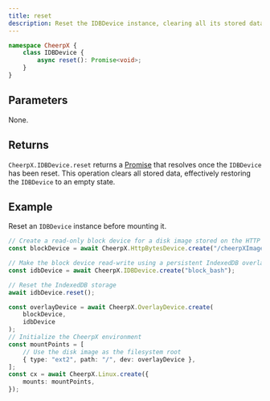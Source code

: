 ```yaml
---
title: reset
description: Reset the IDBDevice instance, clearing all its stored data in the associated IndexedDB.
---
```


```ts
namespace CheerpX {
	class IDBDevice {
		async reset(): Promise<void>;
	}
}
```

## Parameters

None.

## Returns

`CheerpX.IDBDevice.reset` returns a [Promise] that resolves once the `IDBDevice` has been reset. This operation clears all stored data, effectively restoring the `IDBDevice` to an empty state.

## Example

Reset an `IDBDevice` instance before mounting it.

```ts
// Create a read-only block device for a disk image stored on the HTTP server
const blockDevice = await CheerpX.HttpBytesDevice.create("/cheerpXImage.ext2");

// Make the block device read-write using a persistent IndexedDB overlay
const idbDevice = await CheerpX.IDBDevice.create("block_bash");

// Reset the IndexedDB storage
await idbDevice.reset();

const overlayDevice = await CheerpX.OverlayDevice.create(
	blockDevice,
	idbDevice
);
// Initialize the CheerpX environment
const mountPoints = [
	// Use the disk image as the filesystem root
	{ type: "ext2", path: "/", dev: overlayDevice },
];
const cx = await CheerpX.Linux.create({
	mounts: mountPoints,
});
```

[Promise]: https://developer.mozilla.org/en-US/docs/Web/JavaScript/Reference/Global_Objects/Promise
